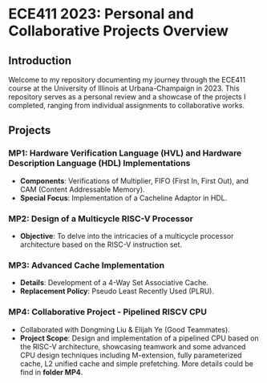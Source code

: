 # ECE411 2023: Personal and Collaborative Projects Overview

## Introduction
Welcome to my repository documenting my journey through the ECE411 course at the University of Illinois at Urbana-Champaign in 2023. This repository serves as a personal review and a showcase of the projects I completed, ranging from individual assignments to collaborative works.

## Projects

### MP1: Hardware Verification Language (HVL) and Hardware Description Language (HDL) Implementations
- **Components**: Verifications of Multiplier, FIFO (First In, First Out), and CAM (Content Addressable Memory).
- **Special Focus**: Implementation of a Cacheline Adaptor in HDL.

### MP2: Design of a Multicycle RISC-V Processor
- **Objective**: To delve into the intricacies of a multicycle processor architecture based on the RISC-V instruction set.

### MP3: Advanced Cache Implementation
- **Details**: Development of a 4-Way Set Associative Cache.
- **Replacement Policy**: Pseudo Least Recently Used (PLRU).

### MP4: Collaborative Project - Pipelined RISCV CPU
- Collaborated with Dongming Liu & Elijah Ye (Good Teammates).
- **Project Scope**: Design and implementation of a pipelined CPU based on the RISC-V architecture, showcasing teamwork and some advanced CPU design techniques including M-extension, fully parameterized cache, L2 unified cache and simple prefetching. More details could be find in **folder MP4**.

